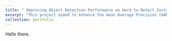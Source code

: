 ```yaml
---
title: " Improving Object Detection Performance on Hard to Detect Instances in DOTA"
excerpt: "This project aimed to enhance the mean Average Precision (mAP) for deep learning object detection models specifically targeting hard-to-detect instances within the DOTA dataset. A comprehensive literature review was conducted to explore methods for improving small object detection and identifying suitable models. We selected the Yolov5 model and implemented dataset augmentation strategies such as oversampling and copy-pasting hard-to-detect instances to address the research question. For this I implemented state of the art research, dataset preprocessing pipelines, object detection evaluation algorithms, and post-processing techniques from scratch using PyTorch. The results demonstrate a significant improvement, with the mAP for hard-to-detect instances in DOTA increasing by up to 42.2 %.<br/><img src='/images/500x300.png'>"
collection: portfolio
---
```


Hello there. 

